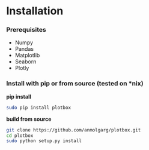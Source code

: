 Installation
====================================================================================================

### Prerequisites
* Numpy
* Pandas
* Matplotlib
* Seaborn
* Plotly


### Install with pip or from source (tested on *nix)
<b>pip install</b>

```sh
sudo pip install plotbox
```

<b>build from source</b>

```sh
git clone https://github.com/anmolgarg/plotbox.git
cd plotbox
sudo python setup.py install
```